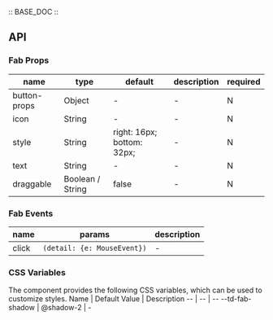 :: BASE_DOC ::

## API
### Fab Props

name | type | default | description | required
-- | -- | -- | -- | --
button-props | Object | - | \- | N
icon | String | - | \- | N
style | String | right: 16px; bottom: 32px; | \- | N
text | String | - | \- | N
draggable | Boolean / String | false | \- | N

### Fab Events

name | params | description
-- | -- | --
click | `(detail: {e: MouseEvent})` | \-


### CSS Variables
The component provides the following CSS variables, which can be used to customize styles.
Name | Default Value | Description 
-- | -- | --
--td-fab-shadow | @shadow-2 | - 
